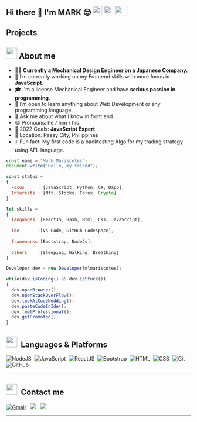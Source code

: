 <h2> Hi there 👋 I'm MARK 😎 <img src="https://media1.giphy.com/avatars/tontonfriends/oR1fkkiDPgSG.gif" width="25" height="25"/>
    <img src="https://i.pinimg.com/originals/1c/79/2a/1c792a600dccb2c99fce6cca441a0935.gif" width="25" height="25"/>
    <img src="https://pic.funnygifsbox.com/uploads/2019/11/funnygifsbox.com-2019-11-10-13-04-10-78.gif" width="36" height="25"/> 
 
## Projects    

## <img src="https://media.giphy.com/media/fTsZNbPQxJWtor2LXE/giphy.gif"  width="30">&nbsp;About me
- 👩‍💻  **Currently a Mechanical Design Engineer on a Japanese Company.**
- 🔭 I’m currently working on my Frontend skills with more focus in **JavaScript**.
- 🎓 I'm a license Mechanical Engineer and have **serious passion in programming**.
- 🌱 I’m open to learn anything about Web Development or any programming language.
- 💬 Ask me about what I know in front end.
- 😄 Pronouns: he / him / his
- 🥅 2022 Goals: **JavaScript Expert**
- 📍 Location: Pasay City, Philippines
- ⚡ Fun fact: My first code is a backtesting Algo for my trading strategy using AFL language. 

```javascript
const name = "Mark Mariscotes";
document.write("Hello, my friend");

const status = 
{ 
  Focus     : [JavaScript, Python, C#, Dapp],
  Interests : [Nft, Stocks, Forex, Crypto]
}

let skills = 
{
  languages :[ReactJS, Bash, Html, Css, JavaScript],
  
  ide       :[Vs Code, GitHub Codespace],
  
  frameworks:[Bootstrap, NodeJs],
    
  others    :[Sleeping, Walking, Breathing]     
}

Developer dev = new Developer(mlmariscotes);

while(dev.isCoding() && dev.isStuck())  
{
  dev.openBrowser();
  dev.openStackOverFlow();
  dev.lookAtCodeNodding();
  dev.pasteCodeInIde();
  dev.feelProfessional();
  dev.getPromoted();
}
```
    
## <img src="https://media.giphy.com/media/WUlplcMpOCEmTGBtBW/giphy.gif" width="30"> &nbsp;Languages & Platforms

![NodeJS](https://img.shields.io/badge/Node.js-43853D?style=for-the-badge&logo=node.js&logoColor=white)&nbsp;
![JavaScript](https://img.shields.io/badge/JavaScript-F7DF1E?style=for-the-badge&logo=javascript&logoColor=black)&nbsp;
![ReactJS](https://img.shields.io/badge/React.js-20232A?style=for-the-badge&logo=react&logoColor=61DAFB)&nbsp;
![Bootstrap](https://img.shields.io/badge/Bootstrap-563D7C?style=for-the-badge&logo=bootstrap&logoColor=white)&nbsp;
![HTML](https://img.shields.io/badge/HTML-E34F26?style=for-the-badge&logo=html5&logoColor=white)&nbsp;
![CSS](https://img.shields.io/badge/CSS-1572B6?style=for-the-badge&logo=css&logoColor=white)&nbsp;
![Git](https://img.shields.io/badge/git-%23F05033.svg?style=for-the-badge&logo=git&logoColor=white)&nbsp;
![GitHub](https://img.shields.io/badge/GitHub-100000?style=for-the-badge&logo=github&logoColor=white)&nbsp;
      
---
## <img src="https://media.giphy.com/media/c5vDr1rkcbcrBwG9SX/giphy.gif" width="30">&nbsp; Contact me

<a href="mailto:markariscotes99@gmail.com"  target="_blank"><img alt="Gmail" src="https://img.shields.io/badge/Gmail-D14836?style=for-the-badge&logo=gmail&logoColor=white"  target="_blank"></a> &nbsp;
<a href="https://www.linkedin.com/in/mark-mariscotes-042b8212b/"  target="_blank"><img src="https://img.shields.io/badge/LinkedIn-0077B5?style=for-the-badge&logo=linkedin&logoColor=white"></a> &nbsp;
<a href="https://www.facebook.com/markmariscotes1994/" target="_blank"><img src="https://img.shields.io/badge/Facebook-1877F2?style=for-the-badge&logo=facebook&logoColor=white"></a> &nbsp;

---


    
    
